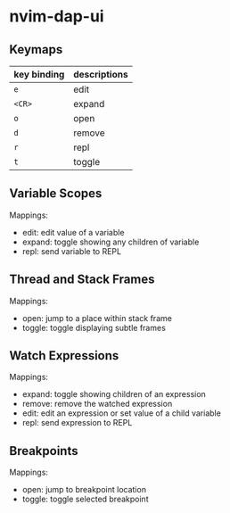 <!-- markdownlint-disable MD013 -->

# nvim-dap-ui

## Keymaps

| key binding | descriptions |
| ----------- | ------------ |
| `e`         | edit         |
| `<CR>`      | expand       |
| `o`         | open         |
| `d`         | remove       |
| `r`         | repl         |
| `t`         | toggle       |

## Variable Scopes

Mappings:

- edit: edit value of a variable
- expand: toggle showing any children of variable
- repl: send variable to REPL

## Thread and Stack Frames

Mappings:

- open: jump to a place within stack frame
- toggle: toggle displaying subtle frames

## Watch Expressions

Mappings:

- expand: toggle showing children of an expression
- remove: remove the watched expression
- edit: edit an expression or set value of a child variable
- repl: send expression to REPL

## Breakpoints

Mappings:

- open: jump to breakpoint location
- toggle: toggle selected breakpoint

